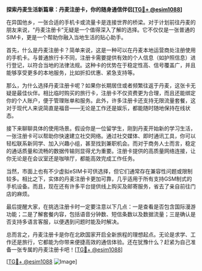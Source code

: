 **探索丹麦生活新篇章：丹麦注册卡，你的随身通信伴侣[[TG💪+ @esim1088](https://t.me/s/esim1088)]**

在异国他乡，一张合适的手机卡或流量卡是连接世界的桥梁。对于计划前往丹麦的朋友来说，“丹麦注册卡”无疑是一个值得深入了解的选择。它不仅仅是一张普通的SIM卡，更是一个帮助你融入当地生活的贴心助手。

首先，什么是丹麦注册卡？简单来说，这是一种可以在丹麦本地运营商处注册使用的手机卡。与普通旅行卡不同，注册卡需要提供有效的个人信息（如护照信息）进行登记，以符合当地的法律法规。这种卡的优势在于稳定性高、信号覆盖广，并且能够享受更多的本地服务，比如折扣优惠、紧急支持等。

那么，为什么选择丹麦注册卡呢？如果你长期居住或者频繁往返于丹麦，这张卡无疑是最佳伙伴。相比临时购买的旅行卡，注册卡不仅资费更为合理，而且还能绑定你的个人账户，便于管理账单和服务。此外，许多注册卡还支持无限流量套餐，这对于现代人来说简直是福音——无论是工作还是娱乐，都能随时随地保持在线状态。

接下来聊聊具体的使用场景。假设你是一位留学生，刚到丹麦开始新的学习生活，一张注册卡可以帮助你快速建立社交网络。通过社交媒体、即时通讯工具，你可以轻松联系新同学、加入兴趣小组，甚至找到兼职机会。而对于商务人士而言，稳定的通话质量和流畅的数据传输则显得尤为重要。注册卡提供的高质量网络连接，让你无论是在会议室还是咖啡厅，都能高效完成工作任务。

当然，市面上也有不少虚拟eSIM卡可供选择，但它们通常存在兼容性问题或限制较多。相比之下，实体的丹麦注册卡更加可靠，几乎适用于所有支持GSM制式的手机设备。而且，现在还有许多平台提供线上购买及邮寄服务，省去了亲自前往门店的麻烦。

最后提醒大家，在挑选注册卡时一定要注意以下几点：一是查看是否包含国际漫游功能；二是了解套餐内容，包括语音分钟数、短信条数以及数据流量；三是确认是否支持多语言客服，以便遇到问题时能及时解决。

总而言之，丹麦注册卡是你在北欧国家开启全新旅程的理想起点。无论是求学、工作还是旅行，它都能为你带来便捷高效的通信体验。还在犹豫什么？赶紧为自己准备一张专属的丹麦注册卡吧！[[TG💪+ @esim1088](https://t.me/s/esim1088)]

[[TG💪+ @esim1088](https://t.me/s/esim1088) ![Image](https://i.postimg.cc/4NQfJmqS/Snipaste-2025-05-13-00-14-12.png)]